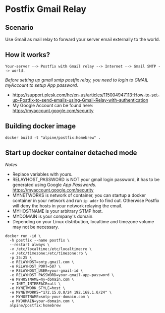 # Postfix Gmail Relay 

## Scenario
Use Gmail as mail relay to forward your server email externally to the world.

## How it works?
```
Your-server --> Postfix with Gmail relay --> Internet --> Gmail SMTP --> world.
```

*Before setting up gmail smtp postfix relay, you need to login to GMAIL myAccount to setup *App password*.*
 * https://support.plesk.com/hc/en-us/articles/115004947113-How-to-set-up-Postfix-to-send-emails-using-Gmail-Relay-with-authentication
 * My Google Account can be found here: https://myaccount.google.com/security

## Building docker image
```
docker build -t "alpine/postfix:homebrew" .
```

## Start up docker container detached mode
*Notes*
* Replace variables with yours.
* RELAYHOST_PASSWORD is NOT your gmail login password, it has to be generated using Google *App Passwords*. https://myaccount.google.com/security
* MYNETWORKS is network of container, you can startup a docker container in your network and run ```ip addr``` to find out. Otherwise Postfix will deny the hosts in your network relaying the email.
* MYHOSTNAME is your arbitrary STMP host.
* MYDOMAIN is your company's domain.
* Depending on your Linux distribution, localtime and timezone volume may not be necessary.
```
docker run -id \
  -h postfix --name postfix \
  --restart always \
  -v /etc/localtime:/etc/localtime:ro \
  -v /etc/timezone:/etc/timezone:ro \
  -p 25:25 \
  -e RELAYHOST=smtp.gmail.com \
  -e RELAYHOST_PORT=587 \
  -e RELAYHOST_USER=your-gmail-id \
  -e RELAYHOST_PASSWORD=your-gmail-app-password \
  -e MYHOSTNAME=my-domain.com \
  -e INET_INTERFACE=all \
  -e MYNETWORK_STYLE=host \
  -e MYNETWORKS="172.15.0.0/24 192.168.1.0/24" \
  -e MYHOSTNAME=smtp-your-domain.com \
  -e MYDOMAIN=your-domain.com \
  alpine/postfix:homebrew 

```
